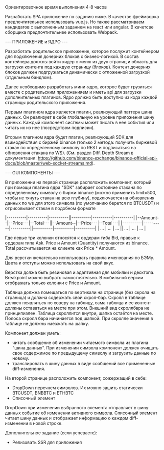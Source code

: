 Ориентировочное время выполнения 4-8 часов

Разработать SPA приложение по заданию ниже. 
В качестве фреймворка предпочтительнее использовать vue.js. Но также рассматриваем кандидатов с выполненным заданием на react или angular.
В качетсве сборщика предпочтительнее использовать Webpack.


--- ПРИЛОЖЕНИЕ и ЯДРО ---

Разработать родительское приложение, которое послужит контейнером для подключения дочерних блоков с бизнес-логикой.
В состав контейнера должны войти хидер с меню из двух страниц и область для загрузки контента под каждую страницу (блоков).
Контент дочерних блоков должен подгружаться динамически с отложенной загрузкой (отдельным бандлом). 

Далее необходимо разработать мини-ядро, которое будет грузиться вместе с родительским приложенияем и иметь api для загрузки дополнительных плагинов. Ядро должно быть доступно из кода каждой страницы родительского приложения.

Первым плагином ядра является плагин, реализующий паттерн шина данных. Он реализует в себе глобальную на уровне приложения шину данных. Каждый компонент системы может писать в нее события или читать их из нее (посредством подписки).

Вторым плагином ядра будет плагин, реализующий SDK для взимодействия с биржей binance (только 2 метода: получить биржевой стакан по определенному символу по REST и подписаться на обновления стакана по WS). (См. раздел Diff. Depth Stream в документации: https://github.com/binance-exchange/binance-official-api-docs/blob/master/web-socket-streams.md).


--- GUI КОМПОНЕНТЫ ---

В приложении на первой странице расположить компонент, который при помощи плагина ядра "SDK" забирает состояние стакана по определенному символу с биржи binance (можно применить limit=500, чтобы не тянуть стакан на всю глубину), подключается на обновления данных по ws для этого символа (по умолчанию берется по BTCUSDT) и отрисовывает стакан в подобном формате

|----------|----------|----------||----------|----------|----------|
|--Amount--|--Price---|--Total---||--Amount--|--Price---|--Total---|
|----------|----------|----------||----------|----------|----------|
|   ...    |   ...    |   ...    ||   ...    |   ...    |   ...    |

Где левые три колонки относятся к ордерам тиба Bid, правые к ордерам типа Ask. 
Price и Amount (Quantity) получаются из binance. Total рассчитывается на клиенте как Price * Amount.


Для верстки желательно использовать правила именования по БЭМу.
Цвета и отступы можно использовать на свой вкус.

Верстка должа быть резиновая и адаптивная для мобилки и десктопа. Breakpoint можно выбрать самостоятельно.
В мобильной версии отображать только колонки с Price и Amount.


Таблица должна помещаться по вертикали на странице (без скрола на страница) и должна содержать свой скрол-бар.
Скролл в таблице должен появляться по ховеру на таблицу, сама таблица и ее контент должны оставаться на месте при этом.
Внешний вид скроллбара не принципиален. Таблица скроллится внутри, шапка остаётся на месте.
Полоса скролл бара начинается под шапкой. При скролле значения в таблице не должны наезжать на шапку.


Компонент должен уметь: 
* читать сообщение об изменении читаемого символа из плагина "шина данных". При изменении символа компонент должен очищать свое содержимое по предыдущему символу и загрузить данные по новому.  
* транслировать в шину данных в виде сообщений все примененные diff-изменения.



На второй странице расположить компонент, сожержащий в себе:
* DropDown  перечнем символов. Их можно зашить статически BTCUSDT, BNBBTC и ETHBTC
* Cписочный элемент

DropDown при изменении выбранного элемента отправляет в шину данных событие об изменении активного символа.
Cписочный элемент читает шину данных и отображает информацию о каждом diff-изменении в новой строке.


Дополнительное задание (если успеваете):
* Релизовать SSR для приложения
